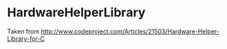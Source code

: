 # HardwareHelperLibrary
Taken from http://www.codeproject.com/Articles/21503/Hardware-Helper-Library-for-C
